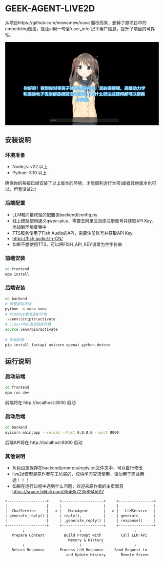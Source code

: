 # GEEK-AGENT-LIVE2D
从项目https://github.com/mewamew/nana 魔改而来，删掉了原项目中的embedding做法，就让ai用一句话'user_info'记下用户信息，提升了项目的可靠性。

![聊天界面预览](image.png)


## 安装说明

### 环境准备

- Node.js: v22 以上
- Python: 3.10 以上

确保你的系统已经安装了以上版本的环境，才能顺利运行本项(或者其他版本也可以，但我没试过)

### 后端配置
- LLM和向量模型的配置见backend/config.py
- 线上模型使用通义qwen-plus，需要去阿里云百炼注册账号并获取API Key，添加到环境变量中
- TTS服务使用了Fish Audio的API，需要注册账号并获取API Key
- https://fish.audio/zh-CN/
- 如果不想使用TTS，可以把FISH_API_KEY设置为空字符串


### 前端安装
```bash
cd frontend
npm install
```

### 后端安装
```bash
cd backend
# 创建虚拟环境
python -m venv venv
# Windows激活虚拟环境
.\venv\Scripts\activate
# Linux/Mac激活虚拟环境
source venv/bin/activate

# 安装依赖
pip install fastapi uvicorn openai python-dotenv
```

## 运行说明

### 启动前端
```bash
cd frontend
npm run dev
```
前端将在 http://localhost:3000 启动

### 启动后端
```bash
cd backend
uvicorn main:app --reload --host 0.0.0.0 --port 8000
```
后端API将在 http://localhost:8000 启动


### 其他说明
- 角色设定保存在backend/prompts/reply.txt文件夹中，可以自行修改
- live2d模型是原作者在工坊买的，仅供学习交流使用，请勿用于商业用途！！！
- 如果在运行过程中遇到什么问题，欢迎来原作者的主页留意 https://space.bilibili.com/3546572358945017


```
+------------------+     +-------------------+     +----------------+
|                  |     |                   |     |                |
|  ChatService     | --> |   MainAgent       | --> |   LLMService   |
| generate_reply() |     | reply(),          |     | generate_      |
|                  |     | _generate_reply() |     | response()     |
+------------------+     +-------------------+     +----------------+
        ↓                         ↓                        ↓
   Prepare Context         Build Prompt with         Call LLM API
                             Memory & History
        ↓                         ↓                        ↓
   Return Response       Process LLM Response     Send Request to
                            and Update History       Remote Server
```                            